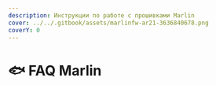 ```yaml
---
description: Инструкции по работе с прошивками Marlin
cover: ../../.gitbook/assets/marlinfw-ar21-3636840678.png
coverY: 0
---
```


# 🐟 FAQ Marlin

